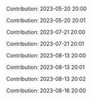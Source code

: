 Contribution: 2023-05-20 20:00

Contribution: 2023-05-20 20:01

Contribution: 2023-07-21 20:00

Contribution: 2023-07-21 20:01

Contribution: 2023-08-13 20:00

Contribution: 2023-08-13 20:01

Contribution: 2023-08-13 20:02

Contribution: 2023-08-16 20:00

